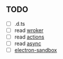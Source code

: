 ## TODO

- [ ] .d.ts
- [ ] read [wroker](src/vs/base/common/worker/simpleWorker.ts)
- [ ] read [actions](src/vs/base/common/actions.ts)
- [ ] read [async](src/vs/base/common/async.ts)
- [ ] [electron-sandbox](src/vs/base/parts/sandbox/)
